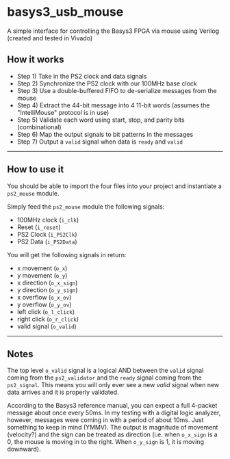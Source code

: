 # basys3_usb_mouse
A simple interface for controlling the Basys3 FPGA via mouse using Verilog (created and tested in Vivado)

## How it works
- Step 1) Take in the PS2 clock and data signals
- Step 2) Synchronize the PS2 clock with our 100MHz base clock
- Step 3) Use a double-buffered FIFO to de-serialize messages from the mouse
- Step 4) Extract the 44-bit message into 4 11-bit words (assumes the "IntelliMouse" protocol is in use)
- Step 5) Validate each word using start, stop, and parity bits (combinational)
- Step 6) Map the output signals to bit patterns in the messages
- Step 7) Output a `valid` signal when data is `ready` and `valid`
----

## How to use it
You should be able to import the four files into your project and instantiate a `ps2_mouse` module.

Simply feed the `ps2_mouse` module the following signals:

- 100MHz clock (`i_clk`)
- Reset (`i_reset`)
- PS2 Clock (`i_PS2Clk`)
- PS2 Data (`i_PS2Data`)

You will get the following signals in return:

- x movement (`o_x`)
- y movement (`o_y`)
- x direction (`o_x_sign`)
- y direction (`o_y_sign`)
- x overflow (`o_x_ov`)
- y overflow (`o_y_ov`)
- left click (`o_l_click`)
- right click (`o_r_click`)
- valid signal (`o_valid`)
----

## Notes
The top level `o_valid` signal is a logical AND between the `valid` signal coming from the `ps2_validator` and the `ready` signal coming from the `ps2_signal`. This means you will only ever see a new *valid* signal when new data arrives and it is properly validated.

According to the Basys3 reference manual, you can expect a full 4-packet message about once every 50ms. In my testing with a digital logic analyzer, however, messages were coming in with a period of about 10ms. Just something to keep in mind (YMMV). The output is magnitude of movement (velocity?) and the sign can be treated as direction (i.e. when `o_x_sign` is a 0, the mouse is moving in to the right. When `o_y_sign` is 1, it is moving downward).
